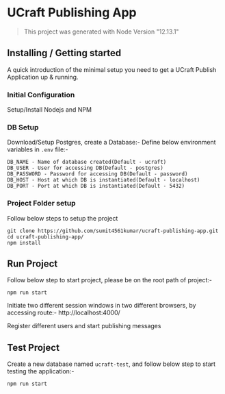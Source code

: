 # UCraft Publishing App
> This project was generated with Node Version "12.13.1"

## Installing / Getting started

A quick introduction of the minimal setup you need to get a UCraft Publish Application up &
running.

### Initial Configuration

Setup/Install Nodejs and NPM

### DB Setup

Download/Setup Postgres, create a Database:-
Define below environment variables in `.env` file:-

	DB_NAME - Name of database created(Default - ucraft)
	DB_USER - User for accessing DB(Default - postgres)
	DB_PASSWORD - Password for accessing DB(Default - password)
	DB_HOST - Host at which DB is instantiated(Default - localhost)
	DB_PORT - Port at which DB is instantiated(Default - 5432)

### Project Folder setup

Follow below steps to setup the project

```shell
git clone https://github.com/sumit4561kumar/ucraft-publishing-app.git
cd ucraft-publishing-app/
npm install
```

## Run Project

Follow below step to start project, please be on the root path of project:-

```shell
npm run start
```

Initiate two different session windows in two different browsers,
by accessing route:- http://localhost:4000/

Register different users and start publishing messages

## Test Project

Create a new database named `ucraft-test`,
and follow below step to start testing the application:-

```shell
npm run start
```
